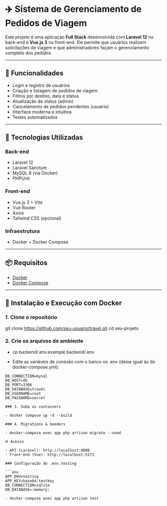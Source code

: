 # ✈️ Sistema de Gerenciamento de Pedidos de Viagem

Este projeto é uma aplicação **Full Stack** desenvolvida com **Laravel 12** no back-end e **Vue.js 3** no front-end. Ele permite que usuários realizem solicitações de viagem e que administradores façam o gerenciamento completo dos pedidos.

---

## 🚀 Funcionalidades

- Login e registro de usuários
- Criação e listagem de pedidos de viagem
- Filtros por destino, data e status
- Atualização de status (admin)
- Cancelamento de pedidos pendentes (usuário)
- Interface moderna e intuitiva
- Testes automatizados

---

## 🧱 Tecnologias Utilizadas

### Back-end
- Laravel 12
- Laravel Sanctum
- MySQL 8 (via Docker)
- PHPUnit

### Front-end
- Vue.js 3 + Vite
- Vue Router
- Axios
- Tailwind CSS (opcional)

### Infraestrutura
- Docker + Docker Compose

---

## 📦 Requisitos

- [Docker](https://www.docker.com/)
- [Docker Compose](https://docs.docker.com/compose/)

---

## 🔧 Instalação e Execução com Docker

### 1. Clone o repositório

git clone https://github.com/seu-usuario/travel.git
cd seu-projeto

### 2. Crie os arquivos de ambiente

- cp backend/.env.example backend/.env

- Edite as variáveis de conexão com o banco no .env (deixe igual às do docker-compose.yml):
  
```env
DB_CONNECTION=mysql
DB_HOST=db
DB_PORT=3306
DB_DATABASE=travel
DB_USERNAME=root
DB_PASSWORD=secret

### 3. Suba os containers

- docker compose up -d --build

### 4. Migrations & Seeders

- docker-compose exec app php artisan migrate --seed

🌐 Acesso

- API (Laravel): http://localhost:8000
- Front-end (Vue): http://localhost:5173

### Configuração do .env.testing

```env
APP_ENV=testing
APP_KEY=base64:testkey
DB_CONNECTION=sqlite
DB_DATABASE=:memory:

- docker-compose exec app php artisan test
